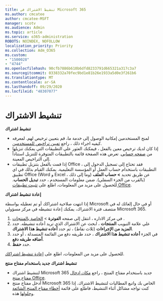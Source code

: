```yaml
---
title: تنشيط الاشتراك في Microsoft 365
ms.author: cmcatee
author: cmcatee-MSFT
manager: scotv
ms.audience: Admin
ms.topic: article
ms.service: o365-administration
ROBOTS: NOINDEX, NOFOLLOW
localization_priority: Priority
ms.collection: Adm_O365
ms.custom:
- "1500028"
- "4744"
ms.openlocfilehash: 90cfb7886b610b6dfd8233791d665321a317c3a7
ms.sourcegitcommit: 0338332a70fec9bd1e81b26e1933a5d0e3f261b6
ms.translationtype: MT
ms.contentlocale: ar-SA
ms.lasthandoff: 09/29/2020
ms.locfileid: "48307077"
---
```

# <a name="activate-your-subscription"></a>تنشيط الاشتراك

**تنشيط اشتراك**

- لمنح المستخدمين إمكانية الوصول إلى خدمة ما، قم بتعيين ترخيص لهم. لمعرفه كيفيه اجراء ذلك ، راجع [تعيين تراخيص للمستخدمين](https://docs.microsoft.com/microsoft-365/admin/manage/assign-licenses-to-users).
- إذا كان لديك ترخيص معين بالفعل ، فيمكنك العثور علي التطبيقات التي يمكنك تنزيلها من [صفحه حسابي](https://portal.office.com/account/#installs). تعرض هذه الصفحة قائمة بالتطبيقات المتوفرة للتنزيل استناداً إلى التراخيص المعينة.
- إذا قمت بالفعل بتنزيل تطبيقات Office ، فقد تحتاج إلى تسجيل الدخول إلى التطبيقات باستخدام حساب العمل أو المؤسسة التعليمية. يمكنك القيام بذلك في اي تطبيق Office (Word و Excel ، وما إلى ذلك) عن طريق تحديد **> حساب الملف** (بالقرب من الجزء السفلي). ضمن معلومات المستخدم ، حدد **تبديل الحساب**. للحصول على مزيد من المعلومات، اطلع على [تثبيت تطبيقات Office](https://docs.microsoft.com/microsoft-365/admin/setup/install-applications).

**إعادة تنشيط اشتراك**

إذا انتهت صلاحية اشتراكك أو تم تعطيله بواسطة Microsoft أو في حال إلغائك له في منتصف فترة الاشتراك، يمكنك إعادة تنشيطه في مركز مسؤولي Microsoft 365.

1. في مركز الاداره ، انتقل إلى صفحه **الفوترة**  >  [الخاصة بالمنتجات](https://go.microsoft.com/fwlink/p/?linkid=842054) .
2. علي علامة التبويب **المنتجات** ، ابحث عن الاشتراك الذي تريد أعاده تنشيطه. حدد **المزيد من الإجراءات** (ثلاث نقاط) ، ثم حدد **أعاده تنشيط هذا الاشتراك**.
3. في الجزء **أعاده تنشيط هذا الاشتراك** ، حدد طريقه دفع من القائمة المنسدلة ، أو حدد **أضافه طريقه دفع**.
4. حدد **حفظ**.

للحصول على مزيد من المعلومات، اطلع على [إعادة تنشيط اشتراكك](https://docs.microsoft.com/microsoft-365/commerce/subscriptions/reactivate-your-subscription).

**تنشيط اشتراك جديد باستخدام مفتاح منتج**

- لتنشيط اشتراك Microsoft 365 جديد باستخدام مفتاح المنتج ، راجع [مكان إدخال مفتاح منتج Office](https://support.office.com/article/where-to-enter-your-office-product-key-0a82e5ae-739e-4b92-a6f4-2ec780c185db).
- أدخل مفتاح منتج Microsoft 365 الخاص بك واتبع المطالبات لتنشيط الاشتراك. إذا كنت تواجه مشاكل أثناء التنشيط، فاطلع على قائمة [أخطاء مفتاح المنتج الشائعة وحلولها](https://docs.microsoft.com/microsoft-365/commerce/product-key-errors-and-solutions) هذه.
